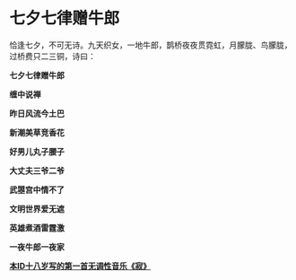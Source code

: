 七夕七律赠牛郎
====



恰逢七夕，不可无诗。九天织女，一地牛郎，鹊桥夜夜贯霓虹，月朦胧、鸟朦胧，过桥费只二三铜，诗曰：

**七夕七律赠牛郎**

**缠中说禅**

**昨日风流今土巴**

**新潮美草竞香花**

**好男儿丸子腰子**

**大丈夫三爷二爷**

**武曌宫中情不了**

**文明世界爱无遮**

**英雄煮酒雷霆激**

**一夜牛郎一夜家**

[**本ID十八岁写的第一首无调性音乐《寂》**](http://blog.sina.com.cn/s/blog_486e105c01000c9f.html)
